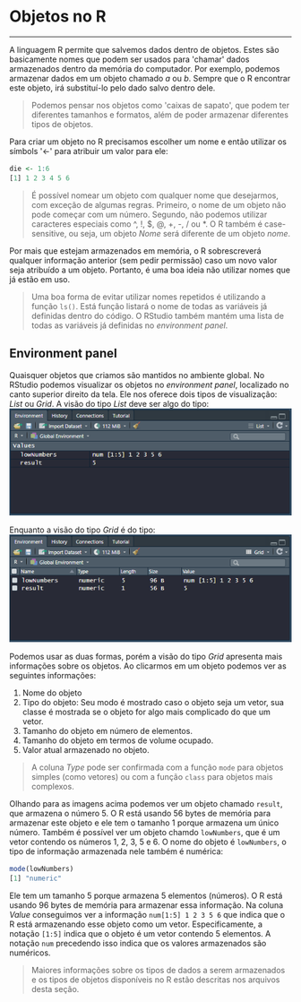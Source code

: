 # Objetos no R
---
A linguagem R permite que salvemos dados dentro de objetos. Estes são basicamente nomes que podem ser usados para 'chamar' dados armazenados dentro da memória do computador. Por exemplo, podemos armazenar dados em um objeto chamado _a_ ou _b_. Sempre que o R encontrar este objeto, irá substituí-lo pelo dado salvo dentro dele.
> Podemos pensar nos objetos como 'caixas de sapato', que podem ter diferentes tamanhos e formatos, além de poder armazenar diferentes tipos de objetos.

Para criar um objeto no R precisamos escolher um nome e então utilizar os símbols '<-' para atribuir um valor para ele:
```R
die <- 1:6
[1] 1 2 3 4 5 6
```

> É possível nomear um objeto com qualquer nome que desejarmos, com exceção de algumas regras. Primeiro, o nome de um objeto não pode começar com um número. Segundo, não podemos utilizar caracteres especiais como ^, !, $, @, +, -, / ou *.
> O R também é case-sensitive, ou seja, um objeto _Nome_ será diferente de um objeto _nome_.

Por mais que estejam armazenados em memória, o R sobrescreverá qualquer informação anterior (sem pedir permissão) caso um novo valor seja atribuído a um objeto. Portanto, é uma boa ideia não utilizar nomes que já estão em uso.
> Uma boa forma de evitar utilizar nomes repetidos é utilizando a função ```ls()```. Está função listará o nome de todas as variáveis já definidas dentro do código.
> O RStudio também mantém uma lista de todas as variáveis já definidas no _environment panel_.

## Environment panel
Quaisquer objetos que criamos são mantidos no ambiente global. No RStudio podemos visualizar os objetos no _environment panel_, localizado no canto superior direito da tela. Ele nos oferece dois tipos de visualização: _List_ ou _Grid_. 
A visão do tipo _List_ deve ser algo do tipo:
![List view](00_images/EnvironmentPanel_ListView.png "List view")

Enquanto a visão do tipo _Grid_ é do tipo:
![Grid view](00_images/EnvironmentPanel_GridView.png "Grid view")

Podemos usar as duas formas, porém a visão do tipo _Grid_ apresenta mais informações sobre os objetos. Ao clicarmos em um objeto podemos ver as seguintes informações:
1. Nome do objeto
2. Tipo do objeto: Seu modo é mostrado caso o objeto seja um vetor, sua classe é mostrada se o objeto for algo mais complicado do que um vetor.
3. Tamanho do objeto em número de elementos.
4. Tamanho do objeto em termos de volume ocupado.
5. Valor atual armazenado no objeto.

>A coluna _Type_ pode ser confirmada com a função ```mode``` para objetos simples (como vetores) ou com a função ```class``` para objetos mais complexos.

Olhando para as imagens acima podemos ver um objeto chamado ```result```, que armazena o número 5. O R está usando 56 bytes de memória para armazenar este objeto e ele tem o tamanho 1 porque armazena um único número.
Também é possível ver um objeto chamdo ```lowNumbers```, que é um vetor contendo os números 1, 2, 3, 5 e 6. O nome do objeto é ```lowNumbers```, o tipo de informação armazenada nele também é numérica:
```R
mode(lowNumbers)
[1] "numeric"
```
Ele tem um tamanho 5 porque armazena 5 elementos (números). O R está usando 96 bytes de memória para armazenar essa informação. Na coluna _Value_ conseguimos ver a informação ```num[1:5] 1 2 3 5 6``` que indica que o R está armazenando esse objeto como um vetor. Especificamente, a notação ```[1:5]``` indica que o objeto é um vetor contendo 5 elementos. A notação ```num``` precedendo isso indica que os valores armazenados são numéricos.

>Maiores informações sobre os tipos de dados a serem armazenados e os tipos de objetos disponíveis no R estão descritas nos arquivos desta seção.